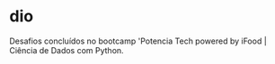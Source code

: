 # dio
Desafios concluídos no bootcamp 'Potencia Tech powered by iFood | Ciência de Dados com Python.
